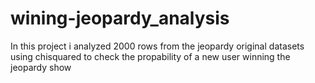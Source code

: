 # wining-jeopardy_analysis
In this project i analyzed 2000 rows from the jeopardy original datasets using chisquared to check the propability of a new user winning the jeopardy show
